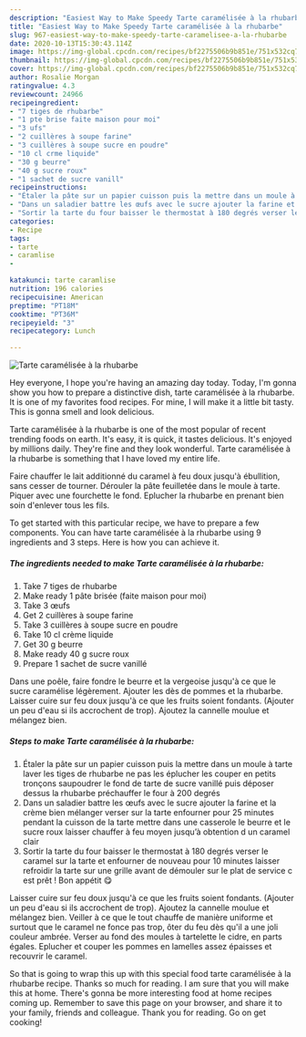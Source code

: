 ```yaml
---
description: "Easiest Way to Make Speedy Tarte caramélisée à la rhubarbe"
title: "Easiest Way to Make Speedy Tarte caramélisée à la rhubarbe"
slug: 967-easiest-way-to-make-speedy-tarte-caramelisee-a-la-rhubarbe
date: 2020-10-13T15:30:43.114Z
image: https://img-global.cpcdn.com/recipes/bf2275506b9b851e/751x532cq70/tarte-caramelisee-a-la-rhubarbe-photo-principale-de-la-recette.jpg
thumbnail: https://img-global.cpcdn.com/recipes/bf2275506b9b851e/751x532cq70/tarte-caramelisee-a-la-rhubarbe-photo-principale-de-la-recette.jpg
cover: https://img-global.cpcdn.com/recipes/bf2275506b9b851e/751x532cq70/tarte-caramelisee-a-la-rhubarbe-photo-principale-de-la-recette.jpg
author: Rosalie Morgan
ratingvalue: 4.3
reviewcount: 24966
recipeingredient:
- "7 tiges de rhubarbe"
- "1 pte brise faite maison pour moi"
- "3 ufs"
- "2 cuillères à soupe farine"
- "3 cuillères à soupe sucre en poudre"
- "10 cl crme liquide"
- "30 g beurre"
- "40 g sucre roux"
- "1 sachet de sucre vanill"
recipeinstructions:
- "Étaler la pâte sur un papier cuisson puis la mettre dans un moule à tarte laver les tiges de rhubarbe ne pas les éplucher les couper en petits tronçons saupoudrer le fond de tarte de sucre vanillé puis déposer dessus la rhubarbe préchauffer le four à 200 degrés"
- "Dans un saladier battre les œufs avec le sucre ajouter la farine et la crème bien mélanger verser sur la tarte enfourner pour 25 minutes pendant la cuisson de la tarte mettre dans une casserole le beurre et le sucre roux laisser chauffer à feu moyen jusqu’à obtention d un caramel clair"
- "Sortir la tarte du four baisser le thermostat à 180 degrés verser le caramel sur la tarte et enfourner de nouveau pour 10 minutes laisser refroidir la tarte sur une grille avant de démouler sur le plat de service c est prêt ! Bon appétit 😋"
categories:
- Recipe
tags:
- tarte
- caramlise
- 

katakunci: tarte caramlise  
nutrition: 196 calories
recipecuisine: American
preptime: "PT18M"
cooktime: "PT36M"
recipeyield: "3"
recipecategory: Lunch

---
```



![Tarte caramélisée à la rhubarbe](https://img-global.cpcdn.com/recipes/bf2275506b9b851e/751x532cq70/tarte-caramelisee-a-la-rhubarbe-photo-principale-de-la-recette.jpg)

Hey everyone, I hope you're having an amazing day today. Today, I'm gonna show you how to prepare a distinctive dish, tarte caramélisée à la rhubarbe. It is one of my favorites food recipes. For mine, I will make it a little bit tasty. This is gonna smell and look delicious.

Tarte caramélisée à la rhubarbe is one of the most popular of recent trending foods on earth. It's easy, it is quick, it tastes delicious. It's enjoyed by millions daily. They're fine and they look wonderful. Tarte caramélisée à la rhubarbe is something that I have loved my entire life.

Faire chauffer le lait additionné du caramel à feu doux jusqu&#39;à ébullition, sans cesser de tourner. Dérouler la pâte feuilletée dans le moule à tarte. Piquer avec une fourchette le fond. Eplucher la rhubarbe en prenant bien soin d&#39;enlever tous les fils.


To get started with this particular recipe, we have to prepare a few components. You can have tarte caramélisée à la rhubarbe using 9 ingredients and 3 steps. Here is how you can achieve it.

<!--inarticleads1-->

##### The ingredients needed to make Tarte caramélisée à la rhubarbe:

1. Take 7 tiges de rhubarbe
1. Make ready 1 pâte brisée (faite maison pour moi)
1. Take 3 œufs
1. Get 2 cuillères à soupe farine
1. Take 3 cuillères à soupe sucre en poudre
1. Take 10 cl crème liquide
1. Get 30 g beurre
1. Make ready 40 g sucre roux
1. Prepare 1 sachet de sucre vanillé


Dans une poêle, faire fondre le beurre et la vergeoise jusqu&#39;à ce que le sucre caramélise légèrement. Ajouter les dès de pommes et la rhubarbe. Laisser cuire sur feu doux jusqu&#39;à ce que les fruits soient fondants. (Ajouter un peu d&#39;eau si ils accrochent de trop). Ajoutez la cannelle moulue et mélangez bien. 

<!--inarticleads2-->

##### Steps to make Tarte caramélisée à la rhubarbe:

1. Étaler la pâte sur un papier cuisson puis la mettre dans un moule à tarte laver les tiges de rhubarbe ne pas les éplucher les couper en petits tronçons saupoudrer le fond de tarte de sucre vanillé puis déposer dessus la rhubarbe préchauffer le four à 200 degrés
1. Dans un saladier battre les œufs avec le sucre ajouter la farine et la crème bien mélanger verser sur la tarte enfourner pour 25 minutes pendant la cuisson de la tarte mettre dans une casserole le beurre et le sucre roux laisser chauffer à feu moyen jusqu’à obtention d un caramel clair
1. Sortir la tarte du four baisser le thermostat à 180 degrés verser le caramel sur la tarte et enfourner de nouveau pour 10 minutes laisser refroidir la tarte sur une grille avant de démouler sur le plat de service c est prêt ! Bon appétit 😋


Laisser cuire sur feu doux jusqu&#39;à ce que les fruits soient fondants. (Ajouter un peu d&#39;eau si ils accrochent de trop). Ajoutez la cannelle moulue et mélangez bien. Veiller à ce que le tout chauffe de manière uniforme et surtout que le caramel ne fonce pas trop, ôter du feu dès qu&#39;il a une joli couleur ambrée. Verser au fond des moules à tartelette le cidre, en parts égales. Eplucher et couper les pommes en lamelles assez épaisses et recouvrir le caramel. 

So that is going to wrap this up with this special food tarte caramélisée à la rhubarbe recipe. Thanks so much for reading. I am sure that you will make this at home. There's gonna be more interesting food at home recipes coming up. Remember to save this page on your browser, and share it to your family, friends and colleague. Thank you for reading. Go on get cooking!
